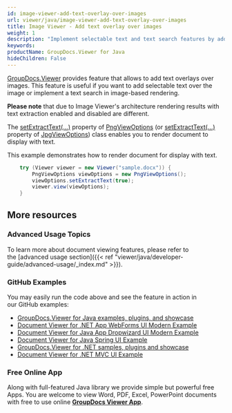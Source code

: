 ```yaml
---
id: image-viewer-add-text-overlay-over-images
url: viewer/java/image-viewer-add-text-overlay-over-images
title: Image Viewer - Add text overlay over images
weight: 1
description: "Implement selectable text and text search features by adding text overlay over document page images with GroupDocs.Viewer component."
keywords: 
productName: GroupDocs.Viewer for Java
hideChildren: False
---
```

[GroupDocs.Viewer](https://products.groupdocs.com/viewer) provides feature that allows to add text overlays over images. This feature is useful if you want to add selectable text over the image or implement a text search in image-based rendering.

**Please note** that due to Image Viewer's architecture rendering results with text extraction enabled and disabled are different. 

The [setExtractText(...)](https://apireference.groupdocs.com/viewer/java/com.groupdocs.viewer.options/PngViewOptions#setExtractText(boolean)) property of [PngViewOptions](https://apireference.groupdocs.com/viewer/java/com.groupdocs.viewer.options/PngViewOptions) (or [setExtractText(...)](https://apireference.groupdocs.com/viewer/java/com.groupdocs.viewer.options/JpgViewOptions#setExtractText(boolean)) property of [JpgViewOptions](https://apireference.groupdocs.com/viewer/java/com.groupdocs.viewer.options/JpgViewOptions)) class enables you to render document to display with text. 

This example demonstrates how to render document for display with text.

```java
    try (Viewer viewer = new Viewer("sample.docx")) {
        PngViewOptions viewOptions = new PngViewOptions();
        viewOptions.setExtractText(true);
        viewer.view(viewOptions);
    }
```

## More resources
### Advanced Usage Topics
To learn more about document viewing features, please refer to the [advanced usage section]({{< ref "viewer/java/developer-guide/advanced-usage/_index.md" >}}).

### GitHub Examples
You may easily run the code above and see the feature in action in our GitHub examples:
*   [GroupDocs.Viewer for Java examples, plugins, and showcase](https://github.com/groupdocs-viewer/GroupDocs.Viewer-for-Java)
*   [Document Viewer for .NET App WebForms UI Modern Example](https://github.com/groupdocs-viewer/GroupDocs.Viewer-for-.NET-WebForms)    
*   [Document Viewer for Java App Dropwizard UI Modern Example](https://github.com/groupdocs-viewer/GroupDocs.Viewer-for-Java-Dropwizard)    
*   [Document Viewer for Java Spring UI Example](https://github.com/groupdocs-viewer/GroupDocs.Viewer-for-Java-Spring)
*   [GroupDocs.Viewer for .NET samples, plugins and showcase](https://github.com/groupdocs-viewer/GroupDocs.Viewer-for-.NET)
*   [Document Viewer for .NET MVC UI Example](https://github.com/groupdocs-viewer/GroupDocs.Viewer-for-Java-MVC)     

### Free Online App
Along with full-featured Java library we provide simple but powerful free Apps.
You are welcome to view Word, PDF, Excel, PowerPoint documents with free to use online **[GroupDocs Viewer App](https://products.groupdocs.app/viewer)**.